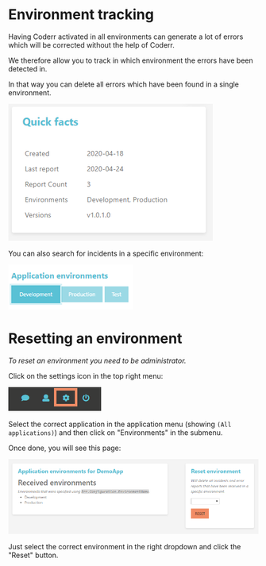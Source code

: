 Environment tracking
====================

Having Coderr activated in all environments can generate a lot of errors which will be corrected without the help of Coderr.

We therefore allow you to track in which environment the errors have been detected in.

In that way you can delete all errors which have been found in a single environment.

![](../../../screens/features/environments/quickfacts.png)

You can also search for incidents in a specific environment:

![](../../../screens/features/environments/search_options.png)

# Resetting an environment

_To reset an environment you need to be administrator._

Click on the settings icon in the top right menu:

![](../../../screens/features/settings_icon.png)

Select the correct application in the application menu (showing `(All applications)`) and then click on "Environments" in the submenu.

Once done, you will see this page:

![](../../../screens/features/environments/reset.png)

Just select the correct environment in the right dropdown and click the "Reset" button.